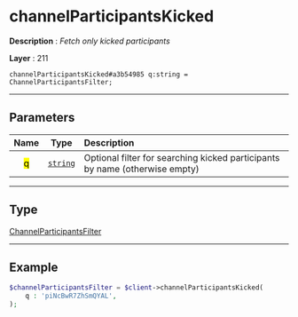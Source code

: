# channelParticipantsKicked

**Description** : *Fetch only kicked participants*

**Layer** : 211

```tl
channelParticipantsKicked#a3b54985 q:string = ChannelParticipantsFilter;
```

---

## Parameters

| Name | Type | Description |
| :---: | :---: | :--- |
| <mark>q</mark> | [`string`](type/string) | Optional filter for searching kicked participants by name (otherwise empty) |

---

## Type

[ChannelParticipantsFilter](type/ChannelParticipantsFilter)

---

## Example

```php
$channelParticipantsFilter = $client->channelParticipantsKicked(
	q : 'piNcBwR7ZhSmQYAL',
);
```